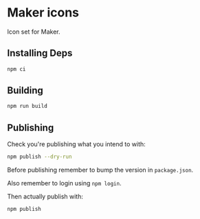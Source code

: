 # Maker icons

Icon set for Maker.

## Installing Deps

```bash
npm ci
```

## Building

```bash
npm run build
```

## Publishing

Check you're publishing what you intend to with:

```bash
npm publish --dry-run
```

Before publishing remember to bump the version in `package.json`.

Also remember to login using `npm login`.

Then actually publish with:

```bash
npm publish
```
